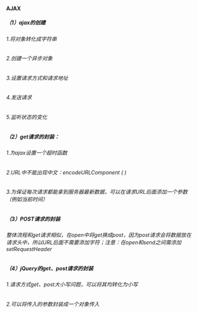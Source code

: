 #### AJAX

##### （1）ajax的创建

###### 1.将对象转化成字符串

###### 2.创建一个异步对象

###### 3.设置请求方式和请求地址

###### 4.发送请求

###### 5.监听状态的变化

##### （2）get请求的封装：

###### 1.为ajax设置一个超时函数

###### 2.URL中不能出现中文：encodeURLComponent ( ) 

###### 3.为保证每次请求都能拿到服务器最新数据，可以在请求URL后面添加一个参数（例如当前时间）

##### （3）POST请求的封装

###### 整体流程和get请求相似，在open中将get换成post，因为post请求会将数据放在请求头中，所以URL后面不需要添加字符；注意：在open和send之间需添加setRequestHeader

##### （4）jQuery的get、post请求的封装

###### 1.请求方式get、post大小写问题，可以将其均转化为小写

###### 2.可以将传入的参数封装成一个对象传入